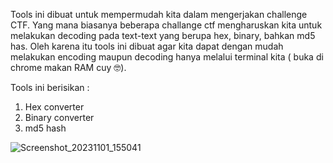 Tools ini dibuat untuk mempermudah kita dalam mengerjakan challenge CTF. Yang mana biasanya beberapa challange ctf mengharuskan kita untuk melakukan decoding pada text-text yang berupa hex, binary, bahkan md5 has. Oleh karena itu tools ini dibuat agar kita dapat dengan mudah melakukan encoding maupun decoding hanya melalui terminal kita ( buka di chrome makan RAM cuy 🤓).

Tools ini berisikan :
1. Hex converter
2. Binary converter
3. md5 hash

![Screenshot_20231101_155041](https://github.com/El-The-Coder/converter/assets/121160077/8be77319-6a3a-4175-80c3-9085e66c6611)
